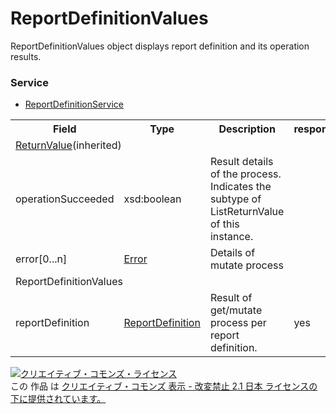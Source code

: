 # ReportDefinitionValues
ReportDefinitionValues object displays report definition and its operation results.

### Service
+ [ReportDefinitionService](../services/ReportDefinitionService.md)

<table>
 <tr>
  <th>Field</th>
  <th>Type</th>
  <th>Description</th>
  <th>response</th>
  <th>get</th>
  <th>add</th>
  <th>set</th>
  <th>remove</th>
 </tr>
 <tr>
  <td colspan="8"><a href="./ReturnValue.md">ReturnValue</a>(inherited)</td>
 </tr>
 <tr>
  <td>operationSucceeded</td>
  <td>xsd:boolean</td>
  <td>Result details of the process.<br>Indicates the subtype of ListReturnValue of this instance.</td>
  <td colspan="5"></td>
 </tr>
 <tr>
  <td>error[0...n]</td>
  <td><a href="./Error.md">Error</a></td>
  <td>Details of mutate process </td>
  <td colspan="5"></td>
 </tr>
 <tr>
  <td colspan="8">ReportDefinitionValues</td>
 </tr>
 <tr>
  <td>reportDefinition</td>
  <td><a href="./ReportDefinition.md">ReportDefinition</a></td>
  <td>Result of get/mutate process per report definition.</td>
  <td>yes</td>
  <td>-</td>
  <td>-</td>
  <td>-</td>
 </tr>
</table>

<a rel="license" href="http://creativecommons.org/licenses/by-nd/2.1/jp/"><img alt="クリエイティブ・コモンズ・ライセンス" style="border-width:0" src="https://i.creativecommons.org/l/by-nd/2.1/jp/88x31.png" /></a><br />この 作品 は <a rel="license" href="http://creativecommons.org/licenses/by-nd/2.1/jp/">クリエイティブ・コモンズ 表示 - 改変禁止 2.1 日本 ライセンスの下に提供されています。</a>
